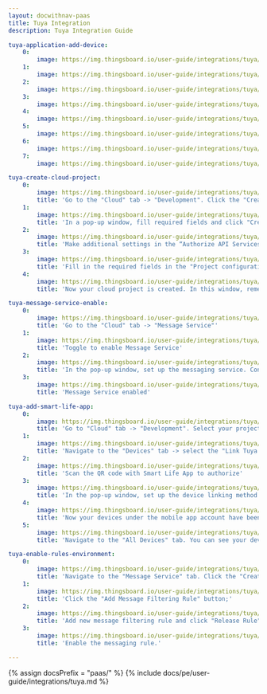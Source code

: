 ```yaml
---
layout: docwithnav-paas
title: Tuya Integration
description: Tuya Integration Guide

tuya-application-add-device:
    0:
        image: https://img.thingsboard.io/user-guide/integrations/tuya/tuya-add-device-1.png
    1:
        image: https://img.thingsboard.io/user-guide/integrations/tuya/tuya-add-device-2.png
    2:
        image: https://img.thingsboard.io/user-guide/integrations/tuya/tuya-add-device-3.png
    3:
        image: https://img.thingsboard.io/user-guide/integrations/tuya/tuya-add-device-4.png
    4:
        image: https://img.thingsboard.io/user-guide/integrations/tuya/tuya-add-device-5.png
    5:
        image: https://img.thingsboard.io/user-guide/integrations/tuya/tuya-add-device-6.png
    6:
        image: https://img.thingsboard.io/user-guide/integrations/tuya/tuya-add-device-7.png
    7:
        image: https://img.thingsboard.io/user-guide/integrations/tuya/tuya-add-device-8.png

tuya-create-cloud-project:
    0:
        image: https://img.thingsboard.io/user-guide/integrations/tuya/tuya-create-cloud-project-1.png
        title: 'Go to the "Cloud" tab -> "Development". Click the "Create Cloud Project" button'
    1:
        image: https://img.thingsboard.io/user-guide/integrations/tuya/tuya-create-cloud-project-2.png
        title: 'In a pop-up window, fill required fields and click "Create"'
    2:
        image: https://img.thingsboard.io/user-guide/integrations/tuya/tuya-create-cloud-project-3.png
        title: 'Make additional settings in the “Authorize API Services” window and click "Authorize"'
    3:
        image: https://img.thingsboard.io/user-guide/integrations/tuya/tuya-create-cloud-project-4.png
        title: 'Fill in the required fields in the "Project configuration" window, then click "Create"'
    4:
        image: https://img.thingsboard.io/user-guide/integrations/tuya/tuya-create-cloud-project-5.png
        title: 'Now your cloud project is created. In this window, remember the Access ID and Access Secret values. These values will be needed during the Tuya Integration setup.'

tuya-message-service-enable:
    0:
        image: https://img.thingsboard.io/user-guide/integrations/tuya/tuya-message-service-enable-1.png
        title: 'Go to the "Cloud" tab -> "Message Service"'
    1:
        image: https://img.thingsboard.io/user-guide/integrations/tuya/tuya-message-service-enable-2.png
        title: 'Toggle to enable Message Service'
    2:
        image: https://img.thingsboard.io/user-guide/integrations/tuya/tuya-message-service-enable-3.png
        title: 'In the pop-up window, set up the messaging service. Configure the settings for "Message Service Type" and "Alert Contact". Click "Ok"'
    3:
        image: https://img.thingsboard.io/user-guide/integrations/tuya/tuya-message-service-enable-4.png
        title: 'Message Service enabled'

tuya-add-smart-life-app:
    0:
        image: https://img.thingsboard.io/user-guide/integrations/tuya/tuya-add-smart-life-app-1.png
        title: 'Go to "Cloud" tab -> "Development". Select your project'
    1:
        image: https://img.thingsboard.io/user-guide/integrations/tuya/tuya-add-smart-life-app-2.png
        title: 'Navigate to the "Devices" tab -> select the "Link Tuya App Account" tab. Click "Add App Account"'
    2:
        image: https://img.thingsboard.io/user-guide/integrations/tuya/tuya-add-smart-life-app-3.png
        title: 'Scan the QR code with Smart Life App to authorize'
    3:
        image: https://img.thingsboard.io/user-guide/integrations/tuya/tuya-add-smart-life-app-4.png
        title: 'In the pop-up window, set up the device linking method and select device permission: read, read/write or read/write/manage". Click "Ok"'
    4:
        image: https://img.thingsboard.io/user-guide/integrations/tuya/tuya-add-smart-life-app-5.png
        title: 'Now your devices under the mobile app account have been added to the project'
    5:
        image: https://img.thingsboard.io/user-guide/integrations/tuya/tuya-add-smart-life-app-6.png
        title: 'Navigate to the "All Devices" tab. You can see your device added to the project'

tuya-enable-rules-environment:
    0:
        image: https://img.thingsboard.io/user-guide/integrations/tuya/tuya-enable-rules-environment-1-pe.png
        title: 'Navigate to the "Message Service" tab. Click the "Create Messaging Rules" button;'
    1:
        image: https://img.thingsboard.io/user-guide/integrations/tuya/tuya-enable-rules-environment-2-pe.png
        title: 'Click the "Add Message Filtering Rule" button;'
    2:
        image: https://img.thingsboard.io/user-guide/integrations/tuya/tuya-enable-rules-environment-3-pe.png
        title: 'Add new message filtering rule and click "Release Rule" button;'
    3:
        image: https://img.thingsboard.io/user-guide/integrations/tuya/tuya-enable-rules-environment-5-pe.png
        title: 'Enable the messaging rule.'

---
```

{% assign docsPrefix = "paas/" %}
{% include docs/pe/user-guide/integrations/tuya.md %}